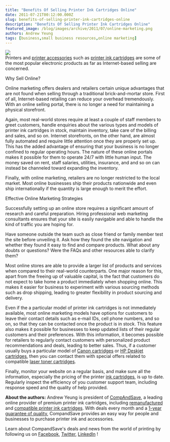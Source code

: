 ```yaml
---
title: "Benefits Of Selling Printer Ink Cartridges Online"
date: 2011-07-21T00:12:00.000Z
slug: benefits-of-selling-printer-ink-cartridges-online
description: "Benefits Of Selling Printer Ink Cartridges Online"
featured_image: /blog/images/archive/2011/07/online-marketing.png
authors: Andrew Yeung
tags: [business,small business resources,online marketing]
---
```


[![](/blog/images/online-marketing.png)](/blog/images/online-marketing.png)  
Printers and [printer accessories](https://www.compandsave.com/) such as [printer ink cartridges](https://www.compandsave.com/) are some of the most popular electronic products as far as Internet-based selling are concerned.

Why Sell Online?

Online marketing offers dealers and retailers certain unique advantages that are not found when selling through a traditional brick-and-mortar store. First of all, Internet-based retailing can reduce your overhead tremendously. With an online selling portal, there is no longer a need for maintaining a physical storefront.

Again, most real-world stores require at least a couple of staff members to greet customers, handle enquiries about the various types and models of printer ink cartridges in stock, maintain inventory, take care of the billing and sales, and so on. Internet storefronts, on the other hand, are almost fully automated and require little attention once they are properly set up. This has the added advantage of ensuring that your business is no longer confined to regular operating hours. The nature of these online portals makes it possible for them to operate 24/7 with little human input. The money saved on rent, staff salaries, utilities, insurance, and and so on can instead be channeled toward expanding the inventory.

Finally, with online marketing, retailers are no longer restricted to the local market. Most online businesses ship their products nationwide and even ship internationally if the quantity is large enough to merit the effort.

Effective Online Marketing Strategies

Successfully setting up an online store requires a significant amount of research and careful preparation. Hiring professional web marketing consultants ensures that your site is easily navigable and able to handle the kind of traffic you are hoping for.

Have someone outside the team such as close friend or family member test the site before unveiling it. Ask how they found the site navigation and whether they found it easy to find and compare products. What about any doubts or questions? Were the FAQs and other resources able to clarify them?

Most online stores are able to provide a larger list of products and services when compared to their real-world counterparts. One major reason for this, apart from the freeing up of valuable capital, is the fact that customers do not expect to take home a product immediately when shopping online. This makes it easier for business to experiment with various sourcing methods such as drop shipping, leading to greater flexibility in product sourcing and delivery.

Even if the a particular model of printer ink cartridges is not immediately available, most online marketing models have options for customers to leave their contact details such as e-mail IDs, cell phone numbers, and so on, so that they can be contacted once the product is in stock. This feature also makes it possible for businesses to keep updated lists of their regular customers and their preferences. With this information, it becomes possible for retailers to regularly contact customers with personalized product recommendations and deals, leading to better sales. Thus, if a customer usually buys a particular model of [Canon cartridges](https://www.compandsave.com/canon) or [HP Deskjet cartridges](https://www.compandsave.com/hp), then you can contact them with special offers related to compatible [laser toner cartridges](https://www.compandsave.com/).

Finally, monitor your website on a regular basis, and make sure all the information, especially the pricing of the printer [ink cartridges](https://www.compandsave.com/), is up to date. Regularly inspect the efficiency of you customer support team, including response speed and the quality of help provided.

  
**About the authors:** Andrew Yeung is president of [CompAndSave](https://www.compandsave.com/), a leading online provider of premium printer ink cartridges, including [remanufactured](https://www.compandsave.com/help) and [compatible printer ink cartridges](https://www.compandsave.com/help). With deals every month and a [1-year guarantee of quality](https://www.compandsave.com/help), CompandSave provides an easy way for people and businesses to purchase printer ink and accessories.

Learn about CompandSave's deals and news from the world of printing by following us on [Facebook](https://www.facebook.com/compandsave.ink), [Twitter](https://twitter.com/compandsave), [LinkedIn](https://www.linkedin.com) !